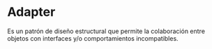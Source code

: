 # Adapter

Es un patrón de diseño estructural que permite la colaboración entre objetos con interfaces y/o comportamientos incompatibles.
